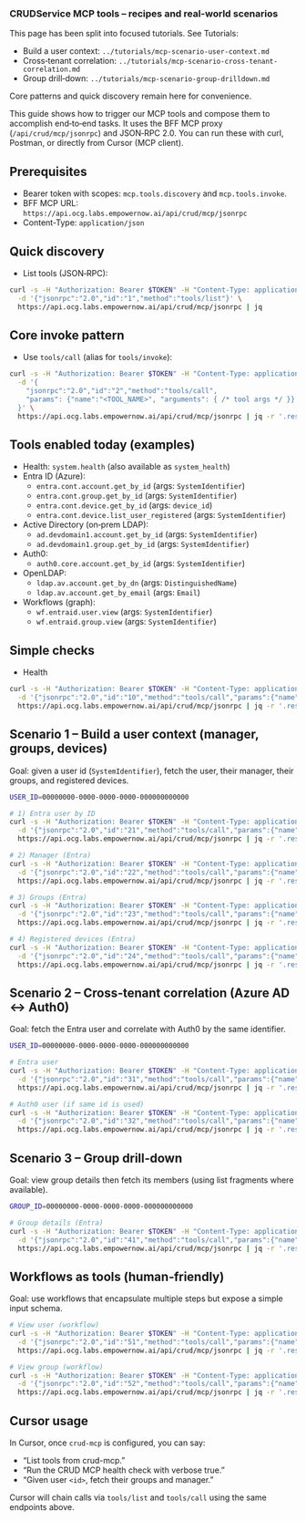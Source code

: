 ### CRUDService MCP tools – recipes and real-world scenarios

This page has been split into focused tutorials. See Tutorials:
- Build a user context: `../tutorials/mcp-scenario-user-context.md`
- Cross‑tenant correlation: `../tutorials/mcp-scenario-cross-tenant-correlation.md`
- Group drill‑down: `../tutorials/mcp-scenario-group-drilldown.md`

Core patterns and quick discovery remain here for convenience.

This guide shows how to trigger our MCP tools and compose them to accomplish end‑to‑end tasks. It uses the BFF MCP proxy (`/api/crud/mcp/jsonrpc`) and JSON‑RPC 2.0. You can run these with curl, Postman, or directly from Cursor (MCP client).

## Prerequisites
- Bearer token with scopes: `mcp.tools.discovery` and `mcp.tools.invoke`.
- BFF MCP URL: `https://api.ocg.labs.empowernow.ai/api/crud/mcp/jsonrpc`
- Content-Type: `application/json`

## Quick discovery
- List tools (JSON‑RPC):
```bash
curl -s -H "Authorization: Bearer $TOKEN" -H "Content-Type: application/json" \
  -d '{"jsonrpc":"2.0","id":"1","method":"tools/list"}' \
  https://api.ocg.labs.empowernow.ai/api/crud/mcp/jsonrpc | jq
```

## Core invoke pattern
- Use `tools/call` (alias for `tools/invoke`):
```bash
curl -s -H "Authorization: Bearer $TOKEN" -H "Content-Type: application/json" \
  -d '{
    "jsonrpc":"2.0","id":"2","method":"tools/call",
    "params": {"name":"<TOOL_NAME>", "arguments": { /* tool args */ }}
  }' \
  https://api.ocg.labs.empowernow.ai/api/crud/mcp/jsonrpc | jq -r '.result.content[0].text' | jq
```

## Tools enabled today (examples)
- Health: `system.health` (also available as `system_health`)
- Entra ID (Azure):
  - `entra.cont.account.get_by_id` (args: `SystemIdentifier`)
  - `entra.cont.group.get_by_id` (args: `SystemIdentifier`)
  - `entra.cont.device.get_by_id` (args: `device_id`)
  - `entra.cont.device.list_user_registered` (args: `SystemIdentifier`)
- Active Directory (on‑prem LDAP):
  - `ad.devdomain1.account.get_by_id` (args: `SystemIdentifier`)
  - `ad.devdomain1.group.get_by_id` (args: `SystemIdentifier`)
- Auth0:
  - `auth0.core.account.get_by_id` (args: `SystemIdentifier`)
- OpenLDAP:
  - `ldap.av.account.get_by_dn` (args: `DistinguishedName`)
  - `ldap.av.account.get_by_email` (args: `Email`)
- Workflows (graph):
  - `wf.entraid.user.view` (args: `SystemIdentifier`)
  - `wf.entraid.group.view` (args: `SystemIdentifier`)

## Simple checks
- Health
```bash
curl -s -H "Authorization: Bearer $TOKEN" -H "Content-Type: application/json" \
  -d '{"jsonrpc":"2.0","id":"10","method":"tools/call","params":{"name":"system.health","arguments":{"verbose":true}}}' \
  https://api.ocg.labs.empowernow.ai/api/crud/mcp/jsonrpc | jq -r '.result.content[0].text' | jq
```

## Scenario 1 – Build a user context (manager, groups, devices)
Goal: given a user id (`SystemIdentifier`), fetch the user, their manager, their groups, and registered devices.

```bash
USER_ID=00000000-0000-0000-0000-000000000000

# 1) Entra user by ID
curl -s -H "Authorization: Bearer $TOKEN" -H "Content-Type: application/json" \
  -d '{"jsonrpc":"2.0","id":"21","method":"tools/call","params":{"name":"entra.cont.account.get_by_id","arguments":{"SystemIdentifier":"'"$USER_ID"'"}}}' \
  https://api.ocg.labs.empowernow.ai/api/crud/mcp/jsonrpc | jq -r '.result.content[0].text' | tee /tmp/user.json | jq

# 2) Manager (Entra)
curl -s -H "Authorization: Bearer $TOKEN" -H "Content-Type: application/json" \
  -d '{"jsonrpc":"2.0","id":"22","method":"tools/call","params":{"name":"entra.cont.account.get_manager","arguments":{"SystemIdentifier":"'"$USER_ID"'"}}}' \
  https://api.ocg.labs.empowernow.ai/api/crud/mcp/jsonrpc | jq -r '.result.content[0].text' | tee /tmp/manager.json | jq

# 3) Groups (Entra)
curl -s -H "Authorization: Bearer $TOKEN" -H "Content-Type: application/json" \
  -d '{"jsonrpc":"2.0","id":"23","method":"tools/call","params":{"name":"entra.cont.account.list_groups","arguments":{"SystemIdentifier":"'"$USER_ID"'"}}}' \
  https://api.ocg.labs.empowernow.ai/api/crud/mcp/jsonrpc | jq -r '.result.content[0].text' | tee /tmp/groups.json | jq '.[0:10]'

# 4) Registered devices (Entra)
curl -s -H "Authorization: Bearer $TOKEN" -H "Content-Type: application/json" \
  -d '{"jsonrpc":"2.0","id":"24","method":"tools/call","params":{"name":"entra.cont.device.list_user_registered","arguments":{"SystemIdentifier":"'"$USER_ID"'"}}}' \
  https://api.ocg.labs.empowernow.ai/api/crud/mcp/jsonrpc | jq -r '.result.content[0].text' | tee /tmp/devices.json | jq '.[0:10]'
```

## Scenario 2 – Cross‑tenant correlation (Azure AD ↔ Auth0)
Goal: fetch the Entra user and correlate with Auth0 by the same identifier.

```bash
USER_ID=00000000-0000-0000-0000-000000000000

# Entra user
curl -s -H "Authorization: Bearer $TOKEN" -H "Content-Type: application/json" \
  -d '{"jsonrpc":"2.0","id":"31","method":"tools/call","params":{"name":"entra.cont.account.get_by_id","arguments":{"SystemIdentifier":"'"$USER_ID"'"}}}' \
  https://api.ocg.labs.empowernow.ai/api/crud/mcp/jsonrpc | jq -r '.result.content[0].text' | jq '{id: .SystemIdentifier, upn: .UserPrincipalName}'

# Auth0 user (if same id is used)
curl -s -H "Authorization: Bearer $TOKEN" -H "Content-Type: application/json" \
  -d '{"jsonrpc":"2.0","id":"32","method":"tools/call","params":{"name":"auth0.account.get_by_id","arguments":{"SystemIdentifier":"'"$USER_ID"'"}}}' \
  https://api.ocg.labs.empowernow.ai/api/crud/mcp/jsonrpc | jq -r '.result.content[0].text' | jq '{id: .user_id, email: .email}'
```

## Scenario 3 – Group drill‑down
Goal: view group details then fetch its members (using list fragments where available).

```bash
GROUP_ID=00000000-0000-0000-0000-000000000000

# Group details (Entra)
curl -s -H "Authorization: Bearer $TOKEN" -H "Content-Type: application/json" \
  -d '{"jsonrpc":"2.0","id":"41","method":"tools/call","params":{"name":"entra.cont.group.get_by_id","arguments":{"SystemIdentifier":"'"$GROUP_ID"'"}}}' \
  https://api.ocg.labs.empowernow.ai/api/crud/mcp/jsonrpc | jq -r '.result.content[0].text' | jq '{id: .SystemIdentifier, name: .Name, desc: .Description}'
```

## Workflows as tools (human‑friendly)
Goal: use workflows that encapsulate multiple steps but expose a simple input schema.

```bash
# View user (workflow)
curl -s -H "Authorization: Bearer $TOKEN" -H "Content-Type: application/json" \
  -d '{"jsonrpc":"2.0","id":"51","method":"tools/call","params":{"name":"wf.entraid.user.view","arguments":{"SystemIdentifier":"'"$USER_ID"'"}}}' \
  https://api.ocg.labs.empowernow.ai/api/crud/mcp/jsonrpc | jq -r '.result.content[0].text' | jq

# View group (workflow)
curl -s -H "Authorization: Bearer $TOKEN" -H "Content-Type: application/json" \
  -d '{"jsonrpc":"2.0","id":"52","method":"tools/call","params":{"name":"wf.entraid.group.view","arguments":{"SystemIdentifier":"'"$GROUP_ID"'"}}}' \
  https://api.ocg.labs.empowernow.ai/api/crud/mcp/jsonrpc | jq -r '.result.content[0].text' | jq
```

## Cursor usage
In Cursor, once `crud-mcp` is configured, you can say:
- “List tools from crud-mcp.”
- “Run the CRUD MCP health check with verbose true.”
- “Given user `<id>`, fetch their groups and manager.”

Cursor will chain calls via `tools/list` and `tools/call` using the same endpoints above.


